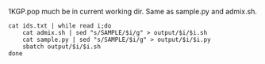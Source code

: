
1KGP.pop much be in current working dir. Same as sample.py and admix.sh.

```
cat ids.txt | while read i;do
	cat admix.sh | sed "s/SAMPLE/$i/g" > output/$i/$i.sh
	cat sample.py | sed "s/SAMPLE/$i/g" > output/$i/$i.py
	sbatch output/$i/$i.sh
done
```
